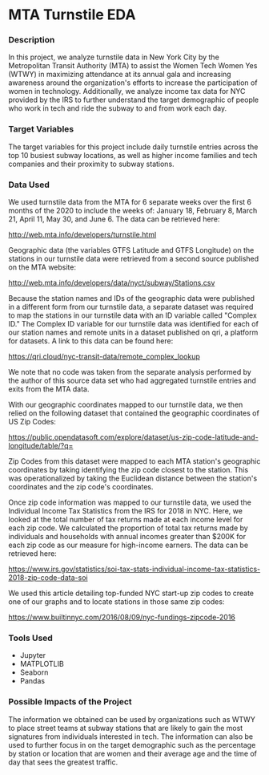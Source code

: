 # MTA Turnstile EDA

### Description
In this project, we analyze turnstile data in New York City by the Metropolitan Transit Authority (MTA) to assist the Women Tech Women Yes (WTWY) in maximizing attendance at its annual gala and increasing awareness around the organization's efforts to increase the participation of women in technology. Additionally, we analyze income tax data for NYC provided by the IRS to further understand the target demographic of people who work in tech and ride the subway to and from work each day.

### Target Variables
The target variables for this project include daily turnstile entries across the top 10 busiest subway locations, as well as higher income families and tech companies and their proximity to subway stations.

### Data Used
We used turnstile data from the MTA for 6 separate weeks over the first 6 months of the 2020 to include the weeks of: January 18, February 8, March 21, April 11, May 30, and June 6. The data can be retrieved here:

http://web.mta.info/developers/turnstile.html

Geographic data (the variables GTFS Latitude and GTFS Longitude) on the stations in our turnstile data were retrieved from a second source published on the MTA website:

http://web.mta.info/developers/data/nyct/subway/Stations.csv

Because the station names and IDs of the geographic data were published in a different form from our turnstile data, a separate dataset was required to map the stations in our turnstile data with an ID variable called "Complex ID." The Complex ID variable for our turnstile data was identified for each of our station names and remote units in a dataset published on qri, a platform for datasets. A link to this data can be found here:

https://qri.cloud/nyc-transit-data/remote_complex_lookup

We note that no code was taken from the separate analysis performed by the author of this source data set who had aggregated turnstile entries and exits from the MTA data.

With our geographic coordinates mapped to our turnstile data, we then relied on the following dataset that contained the geographic coordinates of US Zip Codes:

https://public.opendatasoft.com/explore/dataset/us-zip-code-latitude-and-longitude/table/?q=

Zip Codes from this dataset were mapped to each MTA station's geographic coordinates by taking identifying the zip code closest to the station. This was operationalized by taking the Euclidean distance between the station's coordinates and the zip code's coordinates.

Once zip code information was mapped to our turnstile data, we used the Individual Income Tax Statistics from the IRS for 2018 in NYC. Here, we looked at the total number of tax returns made at each income level for each zip code. We calculated the proportion of total tax returns made by individuals and households with annual incomes greater than $200K for each zip code as our measure for high-income earners. The data can be retrieved here:

https://www.irs.gov/statistics/soi-tax-stats-individual-income-tax-statistics-2018-zip-code-data-soi

We used this article detailing top-funded NYC start-up zip codes to create one of our graphs and to locate stations in those same zip codes:

https://www.builtinnyc.com/2016/08/09/nyc-fundings-zipcode-2016

### Tools Used
* Jupyter
* MATPLOTLIB
* Seaborn
* Pandas

### Possible Impacts of the Project
The information we obtained can be used by organizations such as WTWY to place street teams at subway stations that are likely to gain the most signatures from individuals interested in tech. The information can also be used to further focus in on the target demographic such as the percentage by station or location that are women and their average age and the time of day that sees the greatest traffic.
